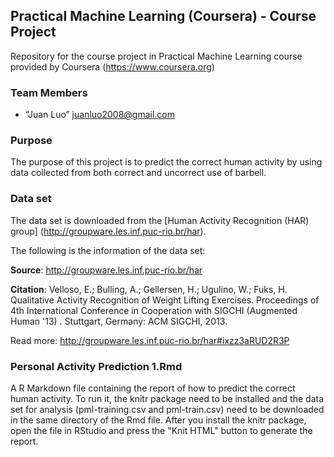 ## Practical Machine Learning (Coursera) - Course Project

Repository for the course project in Practical Machine Learning course provided by Coursera (https://www.coursera.org)

### Team Members
* “Juan Luo”  juanluo2008@gmail.com 

###  Purpose
The purpose of this project is to predict the correct human activity by using data collected from both correct and uncorrect use of barbell.

### Data set
The data set is downloaded from the [Human Activity Recognition (HAR) group] (http://groupware.les.inf.puc-rio.br/har). 

The following is the information of the data set:

**Source**: http://groupware.les.inf.puc-rio.br/har

**Citation**: Velloso, E.; Bulling, A.; Gellersen, H.; Ugulino, W.; Fuks, H. Qualitative Activity Recognition of Weight Lifting Exercises. Proceedings of 4th International Conference in Cooperation with SIGCHI (Augmented Human '13) . Stuttgart, Germany: ACM SIGCHI, 2013.

Read more: http://groupware.les.inf.puc-rio.br/har#ixzz3aRUD2R3P
	
### Personal Activity Prediction 1.Rmd

A R Markdown file containing the report of how to predict the correct human activity. To run it, the knitr package need to be installed and the data set for analysis (pml-training.csv and pml-train.csv) need to be downloaded in the same directory of the Rmd file. After you install the knitr package, open the file in RStudio and press the "Knit HTML" button to generate the report.

